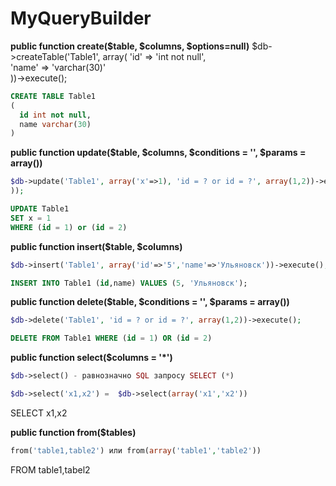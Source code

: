 # MyQueryBuilder

**public function create($table, $columns, $options=null)**
$db->createTable('Table1', array(
  'id'   => 'int not null',                                  
  'name' => 'varchar(30)'                                    
))->execute();

```sql
CREATE TABLE Table1 
(
  id int not null, 
  name varchar(30)
)
```
**public function update($table, $columns, $conditions = '', $params = array())**
```php
$db->update('Table1', array('x'=>1), 'id = ? or id = ?', array(1,2))->execute();
));
```
```sql
UPDATE Table1                           
SET x = 1                                                                
WHERE (id = 1) or (id = 2)
```
**public function insert($table, $columns)**
```php
$db->insert('Table1', array('id'=>'5','name'=>'Ульяновск'))->execute();
```
```sql
INSERT INTO Table1 (id,name) VALUES (5, 'Ульяновск');
```
**public function delete($table, $conditions = '', $params = array())**
```php
$db->delete('Table1', 'id = ? or id = ?', array(1,2))->execute();
```
```sql
DELETE FROM Table1 WHERE (id = 1) OR (id = 2) 
```
**public function select($columns = '*')**
```php
$db->select() - равнозначно SQL запросу SELECT (*)

$db->select('x1,x2') =  $db->select(array('x1','x2'))
```
SELECT x1,x2

**public function from($tables)**
```php
from('table1,table2') или from(array('table1','table2'))
```
FROM table1,tabel2
